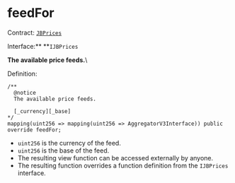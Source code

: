 # feedFor

Contract: [`JBPrices`](../)

Interface:** **`IJBPrices`

**The available price feeds.**\

Definition:

```solidity
/** 
  @notice 
  The available price feeds.

  [_currency][_base]
*/
mapping(uint256 => mapping(uint256 => AggregatorV3Interface)) public override feedFor;
```

* `uint256` is the currency of the feed.
* `uint256` is the base of the feed. 
* The resulting view function can be accessed externally by anyone. 
* The resulting function overrides a function definition from the `IJBPrices` interface.
